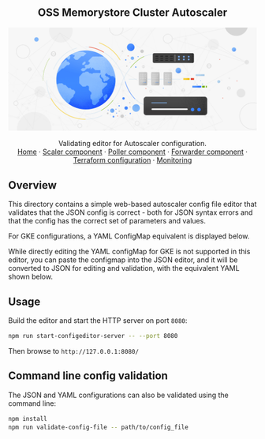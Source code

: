 <br />
<p align="center">
  <h2 align="center">OSS Memorystore Cluster Autoscaler</h2>
  <img alt="Autoscaler" src="../resources/hero-image.jpg">

  <p align="center">
    Validating editor for Autoscaler configuration.
    <br />
    <a href="../src/README.md">Home</a>
    ·
    <a href="../src/scaler/README.md">Scaler component</a>
    ·
    <a href="../src/poller/README.md">Poller component</a>
    ·
    <a href="../src/forwarder/README.md">Forwarder component</a>
    ·
    <a href="../terraform/README.md">Terraform configuration</a>
    ·
    <a href="../terraform/README.md#Monitoring">Monitoring</a>
  </p>

## Overview

This directory contains a simple web-based autoscaler config file editor that
validates that the JSON config is correct - both for JSON syntax errors and that
the config has the correct set of parameters and values.

For GKE configurations, a YAML ConfigMap equivalent is displayed below.

While directly editing the YAML configMap for GKE is not supported in this
editor, you can paste the configmap into the JSON editor, and it will be
converted to JSON for editing and validation, with the equivalent YAML shown
below.

## Usage

Build the editor and start the HTTP server on port `8080`:

```sh
npm run start-configeditor-server -- --port 8080
```

Then browse to `http://127.0.0.1:8080/`

## Command line config validation

The JSON and YAML configurations can also be validated using the command line:

```sh
npm install
npm run validate-config-file -- path/to/config_file
```
